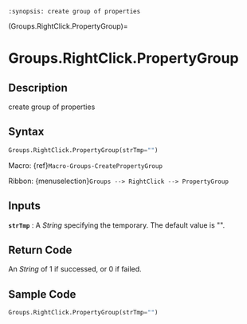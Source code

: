 ```{module} Groups.RightClick.PropertyGroup()
:synopsis: create group of properties
```

(Groups.RightClick.PropertyGroup)=

# Groups.RightClick.PropertyGroup

## Description

create group of properties

## Syntax

```python
Groups.RightClick.PropertyGroup(strTmp="")
```

Macro: {ref}`Macro-Groups-CreatePropertyGroup`

Ribbon: {menuselection}`Groups --> RightClick --> PropertyGroup`

## Inputs

**`strTmp`**
: A _String_ specifying the temporary. The default value is "".

## Return Code

An _String_ of 1 if successed, or 0 if failed.

## Sample Code

```python
Groups.RightClick.PropertyGroup(strTmp="")
```
